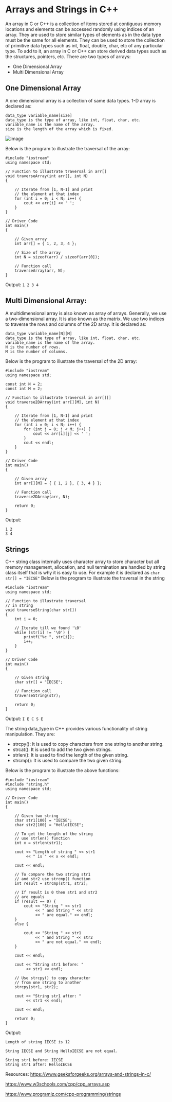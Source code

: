 # Arrays and Strings in C++
An array in C or C++ is a collection of items stored at contiguous memory locations and elements can be accessed randomly using indices of an array. They are used to store similar types of elements as in the data type must be the same for all elements. They can be used to store the collection of primitive data types such as int, float, double, char, etc of any particular type. To add to it, an array in C or C++ can store derived data types such as the structures, pointers, etc.
There are two types of arrays:

* One Dimensional Array
* Multi Dimensional Array

## One Dimensional Array
A one dimensional array is a collection of same data types. 1-D array is declared as:
```
data_type variable_name[size]
data_type is the type of array, like int, float, char, etc.
variable_name is the name of the array.
size is the length of the array which is fixed.
```
![image](https://github.com/user-attachments/assets/a0d38d84-3806-472b-9501-d59f6cc80250)

Below is the program to illustrate the traversal of the array:
```
#include "iostream" 
using namespace std; 
  
// Function to illustrate traversal in arr[] 
void traverseArray(int arr[], int N) 
{ 
  
    // Iterate from [1, N-1] and print 
    // the element at that index 
    for (int i = 0; i < N; i++) { 
        cout << arr[i] << ' '; 
    } 
} 
  
// Driver Code 
int main() 
{ 
  
    // Given array 
    int arr[] = { 1, 2, 3, 4 }; 
  
    // Size of the array 
    int N = sizeof(arr) / sizeof(arr[0]); 
  
    // Function call 
    traverseArray(arr, N); 
}
```
Output: `1 2 3 4`

## Multi Dimensional Array: 
A multidimensional array is also known as array of arrays. Generally, we use a two-dimensional array. It is also known as the matrix. We use two indices to traverse the rows and columns of the 2D array. It is declared as:
```
data_type variable_name[N][M]
data_type is the type of array, like int, float, char, etc.
variable_name is the name of the array.
N is the number of rows.
M is the number of columns.
```
Below is the program to illustrate the traversal of the 2D array:
```
#include "iostream" 
using namespace std; 
  
const int N = 2; 
const int M = 2; 
  
// Function to illustrate traversal in arr[][] 
void traverse2DArray(int arr[][M], int N) 
{ 
  
    // Iterate from [1, N-1] and print 
    // the element at that index 
    for (int i = 0; i < N; i++) { 
        for (int j = 0; j < M; j++) { 
            cout << arr[i][j] << ' '; 
        } 
        cout << endl; 
    } 
} 
  
// Driver Code 
int main() 
{ 
  
    // Given array 
    int arr[][M] = { { 1, 2 }, { 3, 4 } }; 
  
    // Function call 
    traverse2DArray(arr, N); 
  
    return 0; 
}
```
Output:
```
1 2 
3 4
```
## Strings
C++ string class internally uses character array to store character but all memory management, allocation, and null termination are handled by string class itself that is why it is easy to use. For example it is declared as
`char str[] = "IECSE"`
Below is the program to illustrate the traversal in the string
```
#include "iostream" 
using namespace std; 
  
// Function to illustrate traversal 
// in string 
void traverseString(char str[]) 
{ 
    int i = 0; 
  
    // Iterate till we found '\0' 
    while (str[i] != '\0') { 
        printf("%c ", str[i]); 
        i++; 
    } 
} 
  
// Driver Code 
int main() 
{ 
  
    // Given string 
    char str[] = "IECSE"; 
  
    // Function call 
    traverseString(str); 
  
    return 0; 
}
```
Output: `I E C S E`

The string data_type in C++ provides various functionality of string manipulation. They are:

* strcpy(): It is used to copy characters from one string to another string.
* strcat(): It is used to add the two given strings.
* strlen(): It is used to find the length of the given string.
* strcmp(): It is used to compare the two given string.

Below is the program to illustrate the above functions:
```
#include "iostream" 
#include "string.h" 
using namespace std; 
  
// Driver Code 
int main() 
{ 
  
    // Given two string 
    char str1[100] = "IECSE"; 
    char str2[100] = "HelloIECSE"; 
  
    // To get the length of the string 
    // use strlen() function 
    int x = strlen(str1); 
  
    cout << "Length of string " << str1 
         << " is " << x << endl; 
  
    cout << endl; 
  
    // To compare the two string str1 
    // and str2 use strcmp() function 
    int result = strcmp(str1, str2); 
  
    // If result is 0 then str1 and str2 
    // are equals 
    if (result == 0) { 
        cout << "String " << str1 
             << " and String " << str2 
             << " are equal." << endl; 
    } 
    else { 
  
        cout << "String " << str1 
             << " and String " << str2 
             << " are not equal." << endl; 
    } 
  
    cout << endl; 
  
    cout << "String str1 before: "
         << str1 << endl; 
  
    // Use strcpy() to copy character 
    // from one string to another 
    strcpy(str1, str2); 
  
    cout << "String str1 after: "
         << str1 << endl; 
  
    cout << endl; 
  
    return 0; 
}
```
Output: 
```
Length of string IECSE is 12

String IECSE and String HelloIECSE are not equal.

String str1 before: IECSE
String str1 after: HelloIECSE
```
Resources:
https://www.geeksforgeeks.org/arrays-and-strings-in-c/

https://www.w3schools.com/cpp/cpp_arrays.asp

https://www.programiz.com/cpp-programming/strings
